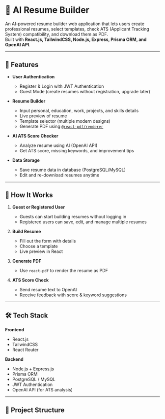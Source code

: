 # 📄 AI Resume Builder

An AI-powered resume builder web application that lets users create professional resumes, select templates, check ATS (Applicant Tracking System) compatibility, and download them as PDF.  
Built with **React.js, TailwindCSS, Node.js, Express, Prisma ORM, and OpenAI API**.

---

## 🚀 Features

- **User Authentication**
  - Register & Login with JWT Authentication
  - Guest Mode (create resumes without registration, upgrade later)
  
- **Resume Builder**
  - Input personal, education, work, projects, and skills details
  - Live preview of resume
  - Template selector (multiple modern designs)
  - Generate PDF using [`@react-pdf/renderer`](https://react-pdf.org/)

- **AI ATS Score Checker**
  - Analyze resume using AI (OpenAI API)
  - Get ATS score, missing keywords, and improvement tips

- **Data Storage**
  - Save resume data in database (PostgreSQL/MySQL)
  - Edit and re-download resumes anytime

---

## 🧠 How It Works

1. **Guest or Registered User**  
   - Guests can start building resumes without logging in  
   - Registered users can save, edit, and manage multiple resumes  

2. **Build Resume**  
   - Fill out the form with details
   - Choose a template
   - Live preview in React

3. **Generate PDF**  
   - Use `react-pdf` to render the resume as PDF

4. **ATS Score Check**  
   - Send resume text to OpenAI
   - Receive feedback with score & keyword suggestions

---

## 🛠️ Tech Stack

**Frontend**
- React.js
- TailwindCSS
- React Router

**Backend**
- Node.js + Express.js
- Prisma ORM
- PostgreSQL / MySQL
- JWT Authentication
- OpenAI API (for ATS analysis)

---

## 📂 Project Structure

